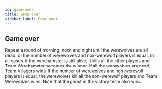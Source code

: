 ```yaml
---
id: game-over
title: Game over
sidebar_label: Game over
---
```

## Game over

Repeat a round of morning, noon and night until the werewolves are all dead, or the number of werewolves and non-werewolf players is equal. In all cases, if the werehamster is still alive, it kills all the other players and Team Werehamster becomes the winner. If all the werewolves are dead, Team Villagers wins. If the number of werewolves and non-werewolf players is equal, the werewolves kill all the non-werewolf players and Team Werewolves wins. Note that the ghost in the victory team also wins.
